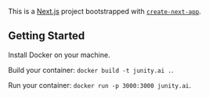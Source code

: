 This is a [Next.js](https://nextjs.org/) project bootstrapped with [`create-next-app`](https://github.com/vercel/next.js/tree/canary/packages/create-next-app).

## Getting Started

Install Docker on your machine.

Build your container: `docker build -t junity.ai .`.

Run your container: `docker run -p 3000:3000 junity.ai`.